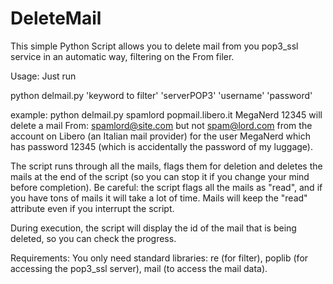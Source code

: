 DeleteMail
==========

This simple Python Script allows you to delete mail from you pop3_ssl service in an automatic way, filtering on the From filer.

Usage: Just run 

python delmail.py 'keyword to filter' 'serverPOP3' 'username' 'password'

example: 
python delmail.py spamlord popmail.libero.it MegaNerd 12345
will delete a mail From: spamlord@site.com but not spam@lord.com from the account on Libero (an Italian mail provider) for the user MegaNerd which has password 12345 (which is accidentally the password of my luggage).

The script runs through all the mails, flags them for deletion and deletes the mails at the end of the script (so you can stop it if you change your mind before completion). Be careful: the script flags all the mails as "read", and if you have tons of mails it will take a lot of time. Mails will keep the "read" attribute even if you interrupt the script.

During execution, the script will display the id of the mail that is being deleted, so you can check the progress.

Requirements: You only need standard libraries: re (for filter), poplib (for accessing the pop3_ssl server), mail (to access the mail data).
